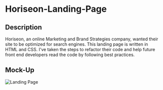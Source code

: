 # Horiseon-Landing-Page

## Description

Horiseon, an online Marketing and Brand Strategies company, wanted their site to be optimized for search engines.
This landing page is written in HTML and CSS.
I've taken the steps to refactor their code and help future front end developers read the code by following best practices.

## Mock-Up

![Landing Page](../assets/Horiseon-Landing-Page.png)

